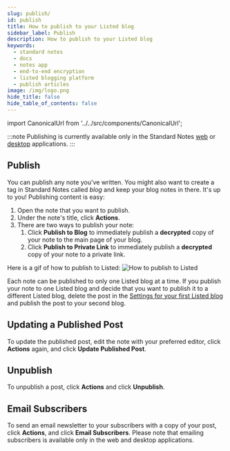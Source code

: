 ```yaml
---
slug: publish/
id: publish
title: How to publish to your Listed blog
sidebar_label: Publish
description: How to publish to your Listed blog
keywords:
  - standard notes
  - docs
  - notes app
  - end-to-end encryption
  - listed blogging platform
  - publish articles
image: /img/logo.png
hide_title: false
hide_table_of_contents: false
---
```


<!-- Copied from https://standardnotes.com/help/62/how-do-i-publish-articles-to-listed -->

import CanonicalUrl from '../../src/components/CanonicalUrl';

<CanonicalUrl
 canonicalUrl="https://standardnotes.com/help/62/how-do-i-publish-articles-to-listed"
/>

:::note
Publishing is currently available only in the Standard Notes [web](https://app.standardnotes.org) or [desktop](https://standardnotes.com/download) applications.
:::

## Publish

You can publish any note you've written. You might also want to create a tag in Standard Notes called _blog_ and keep your blog notes in there. It's up to you! Publishing content is easy:

1. Open the note that you want to publish.
2. Under the note's title, click **Actions**.
3. There are two ways to publish your note:
   1. Click **Publish to Blog** to immediately publish a **decrypted** copy of your note to the main page of your blog.
   2. Click **Publish to Private Link** to immediately publish a **decrypted** copy of your note to a private link.

Here is a gif of how to publish to Listed:
![How to publish to Listed](https://listed.to/packs/media/assets/gifs/listed-publish-329e0ccc35ec2fbca3f749a117def37a.gif)

Each note can be published to only one Listed blog at a time. If you publish your note to one Listed blog and decide that you want to publish it to a different Listed blog, delete the post in the [Settings for your first Listed blog](/listed/settings#my-posts) and publish the post to your second blog.

## Updating a Published Post

To update the published post, edit the note with your preferred editor, click **Actions** again, and click **Update Published Post**.

## Unpublish

To unpublish a post, click **Actions** and click **Unpublish**.

## Email Subscribers

To send an email newsletter to your subscribers with a copy of your post, click **Actions**, and click **Email Subscribers**. Please note that emailing subscribers is available only in the web and desktop applications.
